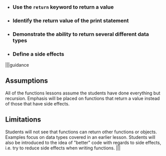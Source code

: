 * ### Use the `return` keyword to return a value
* ### Identify the return value of the print statement
* ### Demonstrate the ability to return several different data types
* ### Define a side effects

|||guidance
## Assumptions
All of the functions lessons assume the students have done everything but recursion. Emphasis will be placed on functions that return a value instead of those that have side effects. 

## Limitations
Students will not see that functions can return other functions or objects. Examples focus on data types covered in an earlier lesson. Students will also be introduced to the idea of "better" code with regards to side effects, i.e. try to reduce side effects when writing functions.
|||
